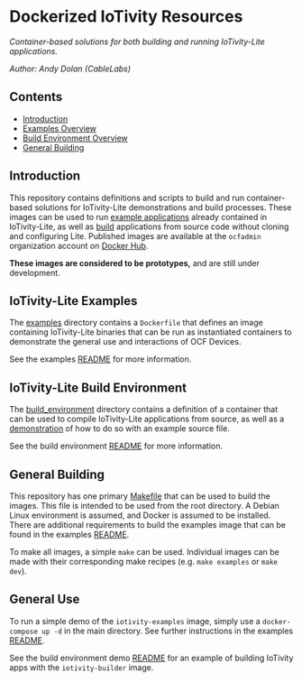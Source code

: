 # Dockerized IoTivity Resources

*Container-based solutions for both building and running IoTivity-Lite
applications.*

*Author: Andy Dolan (CableLabs)*

## Contents

* [Introduction](#introduction)
* [Examples Overview](#iotivity-lite-examples)
* [Build Environment Overview](#iotivity-lite-build-environment)
* [General Building](#general-building)

## Introduction

This repository contains definitions and scripts to build and run
container-based solutions for IoTivity-Lite demonstrations and build processes.
These images can be used to run [example applications](/examples) already
contained in IoTivity-Lite, as well as [build](/build_environment)
applications from source code without cloning and configuring Lite. Published
images are available at the `ocfadmin` organization account on [Docker Hub](https://hub.docker.com/u/ocfadmin).

**These images are considered to be prototypes,** and are still under
development.

## IoTivity-Lite Examples

The [examples](/examples) directory contains a `Dockerfile` that defines an
image containing IoTivity-Lite binaries that can be run as instantiated
containers to demonstrate the general use and interactions of OCF Devices.

See the examples [README](/examples/README.md) for more information.

## IoTivity-Lite Build Environment

The [build\_environment](/build_environment) directory contains a
definition of a container that can be used to compile IoTivity-Lite applications
from source, as well as a [demonstration](/build_environment/demo) of how
to do so with an example source file.

See the build environment [README](/build_environment/README.md) for more
information.

## General Building

This repository has one primary [Makefile](/Makefile) that can be used to build
the images. This file is intended to be used from the root directory. A Debian
Linux environment is assumed, and Docker is assumed to be installed. There are
additional requirements to build the examples image that can be found in the
examples [README](/examples/README.md#dependencies).

To make all images, a simple `make` can be used. Individual images can be made
with their corresponding make recipes (e.g. `make examples` or `make dev`).

## General Use

To run a simple demo of the `iotivity-examples` image, simply use a
`docker-compose up -d` in the main directory. See further instructions in the
examples [README](/examples/README.md#using-docker-compose).

See the build environment demo [README](/build_environment/demo/README.md) for
an example of building IoTivity apps with the `iotivity-builder` image.
